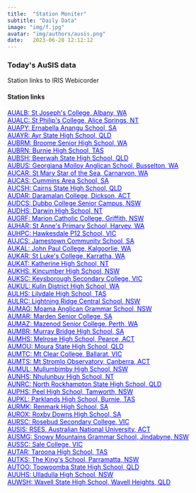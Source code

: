 ```yaml
---
title:  "Station Moniter"
subtitle: "Daily Data"
image: "img/f.jpg"
avatar: "img/authors/ausis.png"
date:   2023-06-28 12:12:12
---
```


### Today's AuSIS data
Station links to IRIS Webicorder

#### Station links 
<a href="https://www.iris.edu/app/station_monitor/#Today/S1-AUALB/webicorder/" style="color:blue;" target="_blank" rel="noopener noreferrer">AUALB: St Joseph's College, Albany, WA</a><br> 
<a href="https://www.iris.edu/app/station_monitor/#Today/S1-AUALC/webicorder/" style="color:blue;" target="_blank" rel="noopener noreferrer">AUALC: St Philip's College, Alice Springs, NT</a><br> 
<a href="https://www.iris.edu/app/station_monitor/#Today/S1-AUAPY/webicorder/" style="color:blue;" target="_blank" rel="noopener noreferrer">AUAPY: Ernabella Anangu School, SA</a><br> 
<a href="https://www.iris.edu/app/station_monitor/#Today/S1-AUAYR/webicorder/" style="color:blue;" target="_blank" rel="noopener noreferrer">AUAYR: Ayr State High School, QLD</a><br> 
<a href="https://www.iris.edu/app/station_monitor/#Today/S1-AUBRM/webicorder/" style="color:blue;" target="_blank" rel="noopener noreferrer">AUBRM: Broome Senior High School, WA</a><br> 
<a href="https://www.iris.edu/app/station_monitor/#Today/S1-AUBRN/webicorder/" style="color:blue;" target="_blank" rel="noopener noreferrer">AUBRN: Burnie High School, TAS</a><br> 
<a href="https://www.iris.edu/app/station_monitor/#Today/S1-AUBSH/webicorder/" style="color:blue;" target="_blank" rel="noopener noreferrer">AUBSH: Beerwah State High School, QLD</a><br> 
<a href="https://www.iris.edu/app/station_monitor/#Today/S1-AUBUS/webicorder/" style="color:blue;" target="_blank" rel="noopener noreferrer">AUBUS: Georgiana Molloy Anglican School, Busselton, WA</a><br> 
<a href="https://www.iris.edu/app/station_monitor/#Today/S1-AUCAR/webicorder/" style="color:blue;" target="_blank" rel="noopener noreferrer">AUCAR: St Mary Star of the Sea, Carnarvon, WA</a><br> 
<a href="https://www.iris.edu/app/station_monitor/#Today/S1-AUCAS/webicorder/" style="color:blue;" target="_blank" rel="noopener noreferrer">AUCAS: Cummins Area School, SA</a><br> 
<a href="https://www.iris.edu/app/station_monitor/#Today/S1-AUCSH/webicorder/" style="color:blue;" target="_blank" rel="noopener noreferrer">AUCSH: Cairns State High School, QLD</a><br> 
<a href="https://www.iris.edu/app/station_monitor/#Today/S1-AUDAR/webicorder/" style="color:blue;" target="_blank" rel="noopener noreferrer">AUDAR: Daramalan College, Dickson, ACT</a><br> 
<a href="https://www.iris.edu/app/station_monitor/#Today/S1-AUDCS/webicorder/" style="color:blue;" target="_blank" rel="noopener noreferrer">AUDCS: Dubbo College Senior Campus, NSW</a><br> 
<a href="https://www.iris.edu/app/station_monitor/#Today/S1-AUDHS/webicorder/" style="color:blue;" target="_blank" rel="noopener noreferrer">AUDHS: Darwin High School, NT</a><br> 
<a href="https://www.iris.edu/app/station_monitor/#Today/S1-AUGRF/webicorder/" style="color:blue;" target="_blank" rel="noopener noreferrer">AUGRF: Marion Catholic College, Griffith, NSW</a><br> 
<a href="https://www.iris.edu/app/station_monitor/#Today/S1-AUHAR/webicorder/" style="color:blue;" target="_blank" rel="noopener noreferrer">AUHAR: St Anne's Primary School, Harvey, WA</a><br> 
<a href="https://www.iris.edu/app/station_monitor/#Today/S1-AUHPC/webicorder/" style="color:blue;" target="_blank" rel="noopener noreferrer">AUHPC: Hawkesdale P12 School, VIC</a><br> 
<a href="https://www.iris.edu/app/station_monitor/#Today/S1-AUJCS/webicorder/" style="color:blue;" target="_blank" rel="noopener noreferrer">AUJCS: Jamestown Community School, SA</a><br> 
<a href="https://www.iris.edu/app/station_monitor/#Today/S1-AUKAL/webicorder/" style="color:blue;" target="_blank" rel="noopener noreferrer">AUKAL: John Paul College, Kalgoorlie, WA</a><br> 
<a href="https://www.iris.edu/app/station_monitor/#Today/S1-AUKAR/webicorder/" style="color:blue;" target="_blank" rel="noopener noreferrer">AUKAR: St Luke's College, Karratha, WA</a><br> 
<a href="https://www.iris.edu/app/station_monitor/#Today/S1-AUKAT/webicorder/" style="color:blue;" target="_blank" rel="noopener noreferrer">AUKAT: Katherine High School, NT</a><br> 
<a href="https://www.iris.edu/app/station_monitor/#Today/S1-AUKHS/webicorder/" style="color:blue;" target="_blank" rel="noopener noreferrer">AUKHS: Kincumber High School, NSW</a><br> 
<a href="https://www.iris.edu/app/station_monitor/#Today/S1-AUKSC/webicorder/" style="color:blue;" target="_blank" rel="noopener noreferrer">AUKSC: Keysborough Secondary College, VIC</a><br> 
<a href="https://www.iris.edu/app/station_monitor/#Today/S1-AUKUL/webicorder/" style="color:blue;" target="_blank" rel="noopener noreferrer">AUKUL: Kulin District High School, WA</a><br> 
<a href="https://www.iris.edu/app/station_monitor/#Today/S1-AULHS/webicorder/" style="color:blue;" target="_blank" rel="noopener noreferrer">AULHS: Lilydale High School, TAS</a><br> 
<a href="https://www.iris.edu/app/station_monitor/#Today/S1-AULRC/webicorder/" style="color:blue;" target="_blank" rel="noopener noreferrer">AULRC: Lightning Ridge Central School, NSW</a><br> 
<a href="https://www.iris.edu/app/station_monitor/#Today/S1-AUMAG/webicorder/" style="color:blue;" target="_blank" rel="noopener noreferrer">AUMAG: Moama Anglican Grammar School, NSW</a><br> 
<a href="https://www.iris.edu/app/station_monitor/#Today/S1-AUMAR/webicorder/" style="color:blue;" target="_blank" rel="noopener noreferrer">AUMAR: Marden Senior College, SA</a><br> 
<a href="https://www.iris.edu/app/station_monitor/#Today/S1-AUMAZ/webicorder/" style="color:blue;" target="_blank" rel="noopener noreferrer">AUMAZ: Mazenod Senior College, Perth, WA</a><br> 
<a href="https://www.iris.edu/app/station_monitor/#Today/S1-AUMBR/webicorder/" style="color:blue;" target="_blank" rel="noopener noreferrer">AUMBR: Murray Bridge High School, SA</a><br> 
<a href="https://www.iris.edu/app/station_monitor/#Today/S1-AUMHS/webicorder/" style="color:blue;" target="_blank" rel="noopener noreferrer">AUMHS: Melrose High School, Pearce, ACT</a><br> 
<a href="https://www.iris.edu/app/station_monitor/#Today/S1-AUMOU/webicorder/" style="color:blue;" target="_blank" rel="noopener noreferrer">AUMOU: Moura State High School, QLD</a><br> 
<a href="https://www.iris.edu/app/station_monitor/#Today/S1-AUMTC/webicorder/" style="color:blue;" target="_blank" rel="noopener noreferrer">AUMTC: Mt Clear College, Ballarat, VIC</a><br> 
<a href="https://www.iris.edu/app/station_monitor/#Today/S1-AUMTS/webicorder/" style="color:blue;" target="_blank" rel="noopener noreferrer">AUMTS: Mt Stromlo Observatory, Canberra, ACT</a><br> 
<a href="https://www.iris.edu/app/station_monitor/#Today/S1-AUMUL/webicorder/" style="color:blue;" target="_blank" rel="noopener noreferrer">AUMUL: Mullumbimby High School, NSW</a><br> 
<a href="https://www.iris.edu/app/station_monitor/#Today/S1-AUNHS/webicorder/" style="color:blue;" target="_blank" rel="noopener noreferrer">AUNHS: Nhulunbuy High School, NT</a><br> 
<a href="https://www.iris.edu/app/station_monitor/#Today/S1-AUNRC/webicorder/" style="color:blue;" target="_blank" rel="noopener noreferrer">AUNRC: North Rockhampton State High School, QLD</a><br> 
<a href="https://www.iris.edu/app/station_monitor/#Today/S1-AUPHS/webicorder/" style="color:blue;" target="_blank" rel="noopener noreferrer">AUPHS: Peel High School, Tamworth, NSW</a><br> 
<a href="https://www.iris.edu/app/station_monitor/#Today/S1-AUPKL/webicorder/" style="color:blue;" target="_blank" rel="noopener noreferrer">AUPKL: Parklands High School, Burnie, TAS</a><br> 
<a href="https://www.iris.edu/app/station_monitor/#Today/S1-AURMK/webicorder/" style="color:blue;" target="_blank" rel="noopener noreferrer">AURMK: Renmark High School, SA</a><br> 
<a href="https://www.iris.edu/app/station_monitor/#Today/S1-AUROX/webicorder/" style="color:blue;" target="_blank" rel="noopener noreferrer">AUROX: Roxby Downs High School, SA</a><br> 
<a href="https://www.iris.edu/app/station_monitor/#Today/S1-AURSC/webicorder/" style="color:blue;" target="_blank" rel="noopener noreferrer">AURSC: Rosebud Secondary College, VIC</a><br> 
<a href="https://www.iris.edu/app/station_monitor/#Today/S1-AUSIS/webicorder/" style="color:blue;" target="_blank" rel="noopener noreferrer">AUSIS: RSES, Australian National University, ACT</a><br> 
<a href="https://www.iris.edu/app/station_monitor/#Today/S1-AUSMG/webicorder/" style="color:blue;" target="_blank" rel="noopener noreferrer">AUSMG: Snowy Mountains Grammar School, Jindabyne, NSW</a><br> 
<a href="https://www.iris.edu/app/station_monitor/#Today/S1-AUSSC/webicorder/" style="color:blue;" target="_blank" rel="noopener noreferrer">AUSSC: Sale College, VIC</a><br> 
<a href="https://www.iris.edu/app/station_monitor/#Today/S1-AUTAR/webicorder/" style="color:blue;" target="_blank" rel="noopener noreferrer">AUTAR: Taroona High School, TAS</a><br> 
<a href="https://www.iris.edu/app/station_monitor/#Today/S1-AUTKS/webicorder/" style="color:blue;" target="_blank" rel="noopener noreferrer">AUTKS: The King's School, Parramatta, NSW</a><br> 
<a href="https://www.iris.edu/app/station_monitor/#Today/S1-AUTOO/webicorder/" style="color:blue;" target="_blank" rel="noopener noreferrer">AUTOO: Toowoomba State High School, QLD</a><br> 
<a href="https://www.iris.edu/app/station_monitor/#Today/S1-AUUHS/webicorder/" style="color:blue;" target="_blank" rel="noopener noreferrer">AUUHS: Ulladulla High School, NSW</a><br> 
<a href="https://www.iris.edu/app/station_monitor/#Today/S1-AUWSH/webicorder/" style="color:blue;" target="_blank" rel="noopener noreferrer">AUWSH: Wavell State High School, Wavell Heights, QLD</a><br>
